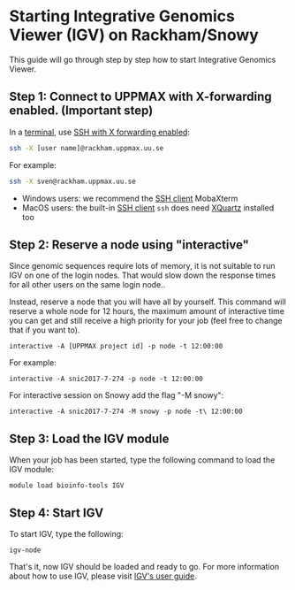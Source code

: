 # Starting Integrative Genomics Viewer (IGV) on Rackham/Snowy

This guide will go through step by step how to start Integrative Genomics Viewer.

## Step 1: Connect to UPPMAX with X-forwarding enabled. (Important step)

In a [terminal](../software/terminal.md), use [SSH with X forwarding enabled](../software/ssh_x_forwarding.md):

```bash
ssh -X [user name]@rackham.uppmax.uu.se
```

For example:

```bash
ssh -X sven@rackham.uppmax.uu.se
```

- Windows users: we recommend the [SSH client](../software/ssh_client.md) MobaXterm
- MacOS users: the built-in [SSH client](../software/ssh_client.md) `ssh` does need [XQuartz](https://www.xquartz.org/) installed too

## Step 2: Reserve a node using "interactive"

Since genomic sequences require lots of memory, it is not suitable to run IGV on one of the login nodes. That would slow down the response times for all other users on the same login node..

Instead, reserve a node that you will have all by yourself. This command will reserve a whole node for 12 hours, the maximum amount of interactive time you can get and still receive a high priority for your job (feel free to change that if you want to).

```console
interactive -A [UPPMAX project id] -p node -t 12:00:00
```

For example:

```console
interactive -A snic2017-7-274 -p node -t 12:00:00
```

For interactive session on Snowy add the flag "-M snowy":

```console
interactive -A snic2017-7-274 -M snowy -p node -t\ 12:00:00
```

## Step 3: Load the IGV module

When your job has been started, type the following command to load the IGV module:

```console
module load bioinfo-tools IGV
```

## Step 4: Start IGV

To start IGV, type the following:

```console
igv-node
```

That's it, now IGV should be loaded and ready to go. For more information about how to use IGV, please visit [IGV's user guide](https://igv.org/doc/desktop/).

